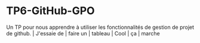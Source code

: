 # TP6-GitHub-GPO
Un TP pour nous apprendre à utiliser les fonctionnalités de gestion de projet de github.
| J'essaie de     | faire un     | tableau
| Cool            | ça           | marche
